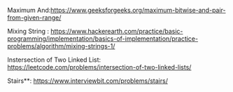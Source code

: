 Maximum And:https://www.geeksforgeeks.org/maximum-bitwise-and-pair-from-given-range/

Mixing String : https://www.hackerearth.com/practice/basic-programming/implementation/basics-of-implementation/practice-problems/algorithm/mixing-strings-1/

Instersection of Two Linked List: https://leetcode.com/problems/intersection-of-two-linked-lists/

Stairs**: https://www.interviewbit.com/problems/stairs/
